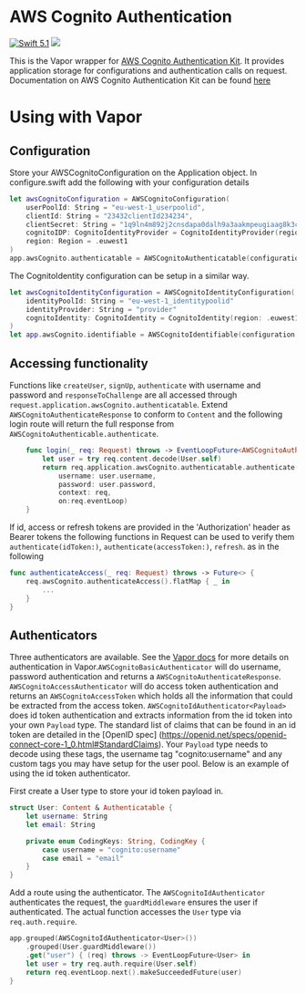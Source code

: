 # AWS Cognito Authentication
[<img src="http://img.shields.io/badge/swift-5.1-brightgreen.svg" alt="Swift 5.1" />](https://swift.org)
[<img src="https://github.com/adam-fowler/aws-cognito-authentication/workflows/Swift/badge.svg" />](https://github.com/adam-fowler/aws-cognito-authentication/actions?query=workflow%3ASwift)

This is the Vapor wrapper for [AWS Cognito Authentication Kit](https://github.com/adam-fowler/aws-cognito-authentication-kit). It provides application storage for configurations and authentication calls on request. Documentation on AWS Cognito Authentication Kit can be found [here](https://github.com/adam-fowler/aws-cognito-authentication-kit/blob/main/README.md)

# Using with Vapor
## Configuration
Store your AWSCognitoConfiguration on the Application object. In configure.swift add the following with your configuration details
```swift
let awsCognitoConfiguration = AWSCognitoConfiguration(
    userPoolId: String = "eu-west-1_userpoolid",
    clientId: String = "23432clientId234234",
    clientSecret: String = "1q9ln4m892j2cnsdapa0dalh9a3aakmpeugiaag8k3cacijlbkrp",
    cognitoIDP: CognitoIdentityProvider = CognitoIdentityProvider(region: .euwest1),
    region: Region = .euwest1
)
app.awsCognito.authenticatable = AWSCognitoAuthenticatable(configuration: awsCognitoConfiguration)
```
The CognitoIdentity configuration can be setup in a similar way.
```swift
let awsCognitoIdentityConfiguration = AWSCognitoIdentityConfiguration(
    identityPoolId: String = "eu-west-1_identitypoolid"
    identityProvider: String = "provider"
    cognitoIdentity: CognitoIdentity = CognitoIdentity(region: .euwest1)
)
let app.awsCognito.identifiable = AWSCognitoIdentifiable(configuration: awsCognitoIdentityConfiguration)
```
## Accessing functionality
Functions like `createUser`, `signUp`, `authenticate` with username and password and `responseToChallenge` are all accessed through `request.application.awsCognito.authenticatable`. Extend `AWSCognitoAuthenticateResponse` to conform to `Content` and the following login route will return the full response from `AWSCognitoAuthenticable.authenticate`.
```swift
    func login(_ req: Request) throws -> EventLoopFuture<AWSCognitoAuthenticateResponse> {
        let user = try req.content.decode(User.self)
        return req.application.awsCognito.authenticatable.authenticate(
            username: user.username,
            password: user.password,
            context: req,
            on:req.eventLoop)
    }
```
If id, access or refresh tokens are provided in the 'Authorization' header as Bearer tokens the following functions in Request can be used to verify them `authenticate(idToken:)`, `authenticate(accessToken:)`, `refresh`. as in the following
```swift
func authenticateAccess(_ req: Request) throws -> Future<> {
    req.awsCognito.authenticateAccess().flatMap { _ in
        ...
    }
}
```

## Authenticators

Three authenticators are available. See the [Vapor docs](https://docs.vapor.codes/4.0/authentication) for more details on authentication in Vapor.`AWSCognitoBasicAuthenticator` will do username, password authentication and returns a `AWSCognitoAuthenticateResponse`. `AWSCognitoAccessAuthenticator` will do access token authentication and returns an `AWSCognitoAccessToken` which holds all the information that could be extracted from the access token. `AWSCognitoIdAuthenticator<Payload>` does id token authentication and extracts information from the id token into your own `Payload` type. The standard list of claims that can be found in an id token are detailed in the [OpenID spec] (https://openid.net/specs/openid-connect-core-1_0.html#StandardClaims). Your `Payload` type needs to decode using these tags, the username tag "cognito:username" and any custom tags you may have setup for the user pool. Below is an example of using the id token authenticator.

First create a User type to store your id token payload in.
```swift
struct User: Content & Authenticatable {
    let username: String
    let email: String

    private enum CodingKeys: String, CodingKey {
        case username = "cognito:username"
        case email = "email"
    }
}
```
Add a route using the authenticator. The `AWSCognitoIdAuthenticator` authenticates the request, the `guardMiddleware` ensures the user if authenticated. The actual function accesses the `User` type via `req.auth.require`.
```swift
app.grouped(AWSCognitoIdAuthenticator<User>())
    .grouped(User.guardMiddleware())
    .get("user") { (req) throws -> EventLoopFuture<User> in
    let user = try req.auth.require(User.self)
    return req.eventLoop.next().makeSucceededFuture(user)
}
```

